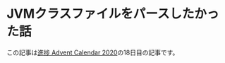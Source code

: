 # JVMクラスファイルをパースしたかった話

この記事は[進捗 Advent Calendar 2020](https://github.com/t-sin/shinchoku-advent-calendar-2020)の18日目の記事です。
